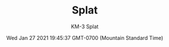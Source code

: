 ---
category: "wall-covering"
date: Wed Jan 27 2021 19:45:37 GMT-0700 (Mountain Standard Time)
description: "null"
designer: "Karen Margolis"
href: "https://www.areaenvironments.com/karen-margolis"
image_primary: "./img/KM+Splat+Art.jpg"
image_secondary: "./img/KM+Splat+Interior+WEB.jpg"
image_thumb: "./img/Karen+Margolis.png"
manufacturer: "Area Environments"
slug: "/manufacturers/area-environments/wall-covering/splat"
slug_destination: area-environments,
subtitle: "KM-3 Splat"
tags:
  - "area-environments"
  - "wall-covering"
title: "Splat"
---